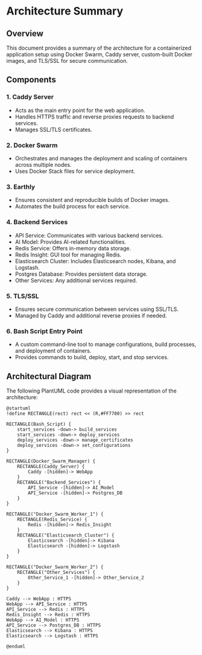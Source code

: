 # Architecture Summary

## Overview
This document provides a summary of the architecture for a containerized application setup using Docker Swarm, Caddy server, custom-built Docker images, and TLS/SSL for secure communication.

## Components

### 1. **Caddy Server**
- Acts as the main entry point for the web application.
- Handles HTTPS traffic and reverse proxies requests to backend services.
- Manages SSL/TLS certificates.

### 2. **Docker Swarm**
- Orchestrates and manages the deployment and scaling of containers across multiple nodes.
- Uses Docker Stack files for service deployment.

### 3. **Earthly**
- Ensures consistent and reproducible builds of Docker images.
- Automates the build process for each service.

### 4. **Backend Services**
- API Service: Communicates with various backend services.
- AI Model: Provides AI-related functionalities.
- Redis Service: Offers in-memory data storage.
- Redis Insight: GUI tool for managing Redis.
- Elasticsearch Cluster: Includes Elasticsearch nodes, Kibana, and Logstash.
- Postgres Database: Provides persistent data storage.
- Other Services: Any additional services required.

### 5. **TLS/SSL**
- Ensures secure communication between services using SSL/TLS.
- Managed by Caddy and additional reverse proxies if needed.

### 6. **Bash Script Entry Point**
- A custom command-line tool to manage configurations, build processes, and deployment of containers.
- Provides commands to build, deploy, start, and stop services.

## Architectural Diagram
The following PlantUML code provides a visual representation of the architecture:

```plantuml
@startuml
!define RECTANGLE(rect) rect << (R,#FF7700) >> rect

RECTANGLE(Bash_Script) {
    start_services -down-> build_services
    start_services -down-> deploy_services
    deploy_services -down-> manage_certificates
    deploy_services -down-> set_configurations
}

RECTANGLE(Docker_Swarm_Manager) {
    RECTANGLE(Caddy_Server) {
        Caddy -[hidden]-> WebApp
    }
    RECTANGLE("Backend_Services") {
        API_Service -[hidden]-> AI_Model
        API_Service -[hidden]-> Postgres_DB
    }
}

RECTANGLE("Docker_Swarm_Worker_1") {
    RECTANGLE(Redis_Service) {
        Redis -[hidden]-> Redis_Insight
    }
    RECTANGLE("Elasticsearch_Cluster") {
        Elasticsearch -[hidden]-> Kibana
        Elasticsearch -[hidden]-> Logstash
    }
}

RECTANGLE("Docker_Swarm_Worker_2") {
    RECTANGLE("Other_Services") {
        Other_Service_1 -[hidden]-> Other_Service_2
    }
}

Caddy --> WebApp : HTTPS
WebApp --> API_Service : HTTPS
API_Service --> Redis : HTTPS
Redis_Insight --> Redis : HTTPS
WebApp --> AI_Model : HTTPS
API_Service --> Postgres_DB : HTTPS
Elasticsearch --> Kibana : HTTPS
Elasticsearch --> Logstash : HTTPS

@enduml